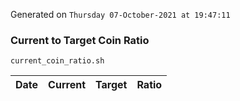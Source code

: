 Generated on `Thursday 07-October-2021 at 19:47:11`

### Current to Target Coin Ratio
`current_coin_ratio.sh`

Date|Current|Target|Ratio
---|---|---|---
